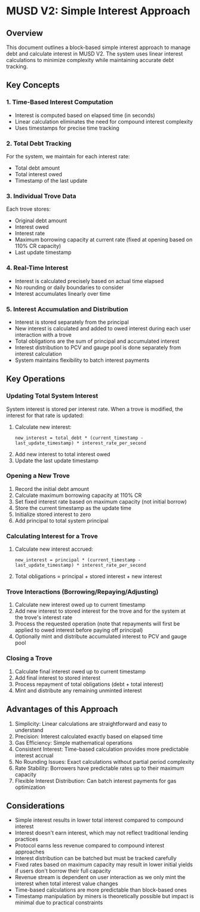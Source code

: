 # MUSD V2: Simple Interest Approach

## Overview

This document outlines a block-based simple interest approach to manage debt and calculate interest in MUSD V2. The system uses linear interest calculations to minimize complexity while maintaining accurate debt tracking.

## Key Concepts

### 1. Time-Based Interest Computation
- Interest is computed based on elapsed time (in seconds)
- Linear calculation eliminates the need for compound interest complexity
- Uses timestamps for precise time tracking

### 2. Total Debt Tracking
For the system, we maintain for each interest rate:
- Total debt amount
- Total interest owed
- Timestamp of the last update

### 3. Individual Trove Data
Each trove stores:
- Original debt amount
- Interest owed
- Interest rate 
- Maximum borrowing capacity at current rate (fixed at opening based on 110% CR capacity)
- Last update timestamp

### 4. Real-Time Interest
- Interest is calculated precisely based on actual time elapsed
- No rounding or daily boundaries to consider
- Interest accumulates linearly over time

### 5. Interest Accumulation and Distribution
- Interest is stored separately from the principal
- New interest is calculated and added to owed interest during each user interaction with a trove
- Total obligations are the sum of principal and accumulated interest
- Interest distribution to PCV and gauge pool is done separately from interest calculation
- System maintains flexibility to batch interest payments

## Key Operations

### Updating Total System Interest

System interest is stored per interest rate.  When a trove is modified, the interest for that rate is updated:

1. Calculate new interest:
   ```
   new_interest = total_debt * (current_timestamp - last_update_timestamp) * interest_rate_per_second
   ```
2. Add new interest to total interest owed
3. Update the last update timestamp

### Opening a New Trove
1. Record the initial debt amount
2. Calculate maximum borrowing capacity at 110% CR
3. Set fixed interest rate based on maximum capacity (not initial borrow)
4. Store the current timestamp as the update time
5. Initialize stored interest to zero
6. Add principal to total system principal

### Calculating Interest for a Trove
1. Calculate new interest accrued:
   ```
   new_interest = principal * (current_timestamp - last_update_timestamp) * interest_rate_per_second
   ```
2. Total obligations = principal + stored interest + new interest

### Trove Interactions (Borrowing/Repaying/Adjusting)
1. Calculate new interest owed up to current timestamp
2. Add new interest to stored interest for the trove and for the system at the trove's interest rate
3. Process the requested operation (note that repayments will first be applied to owed interest before paying off principal)
4. Optionally mint and distribute accumulated interest to PCV and gauge pool

### Closing a Trove
1. Calculate final interest owed up to current timestamp
2. Add final interest to stored interest
3. Process repayment of total obligations (debt + total interest)
4. Mint and distribute any remaining unminted interest

## Advantages of this Approach

1. Simplicity: Linear calculations are straightforward and easy to understand
2. Precision: Interest calculated exactly based on elapsed time
3. Gas Efficiency: Simple mathematical operations
4. Consistent Interest: Time-based calculation provides more predictable interest accrual
5. No Rounding Issues: Exact calculations without partial period complexity
6. Rate Stability: Borrowers have predictable rates up to their maximum capacity
7. Flexible Interest Distribution: Can batch interest payments for gas optimization

## Considerations

- Simple interest results in lower total interest compared to compound interest
- Interest doesn't earn interest, which may not reflect traditional lending practices
- Protocol earns less revenue compared to compound interest approaches
- Interest distribution can be batched but must be tracked carefully
- Fixed rates based on maximum capacity may result in lower initial yields if users don't borrow their full capacity
- Revenue stream is dependent on user interaction as we only mint the interest when total interest value changes
- Time-based calculations are more predictable than block-based ones
- Timestamp manipulation by miners is theoretically possible but impact is minimal due to practical constraints